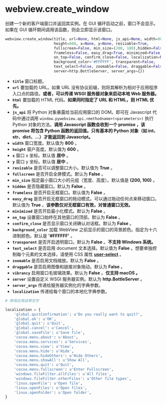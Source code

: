 # webview.create_window

创建一个新的客户端窗口并返回其实例。在 GUI 循环启动之前，窗口不会显示。如果在 GUI 循环期间调用该函数，则会立即显示该窗口。

```Python
webview.create_window(title, url=None, html=None, js_api=None, width=800,
                      height=600, x=None, y=None, resizable=True,
                      fullscreen=False, min_size=(200, 100),hidden=False,
                      frameless=False, easy_drag=True, minimized=False,
                      on_top=False, confirm_close=False, localization=None
                      background_color='#FFFFFF', transparent=False,
                      text_select=False, zoomable=False, draggable=False,
                      server=http.BottleServer, server_args={})
```

- **`title`** 窗口标题。
- **`url`** 要加载的 URL。如果 URL 没有协议前缀，则将其解析为相对于应用程序入口点的路径。**或者，可以传递 WSGI 服务器对象来启动本地 Web 服务器。**
- **`html`** 要加载的 HTML 代码。**如果同时指定了 URL 和 HTML，则 HTML 优先。**
- **`js_api`** 将 Python 对象暴露给当前应用窗口的 DOM。即可在 Javascript 代码中通过调用 `window.pywebview.api.<methodname>(<parameters>)` 执行 Python 对象的方法。**调用 Javascript 函数会收到一个 promise ，该 promise 将包含 Python 函数的返回值。只有基本的 Python 对象（如 int、str、dict、...）才能返回到 Javascript。**
- **`width`** 窗口宽度。默认值为 **800** 。
- **`height`** 窗户高度。默认值为 **600** 。
- **`x`** 窗口 x 坐标。默认值 **居中** 。
- **`y`** 窗口 y 坐标。默认值 **居中** 。
- **`resizable`** 是否可以调整窗口大小。默认值为 **True** 。
- **`fullscreen`** 是否开启全屏模式。默认为 **False** 。
- **`min_size`** 指定最小窗口大小的元组（宽度、高度）。默认值是 **(200, 100)** 。
- **`hidden`** 是否隐藏窗口。默认为 **False** 。
- **`frameless`** 是否开启无框窗口。默认值为 **False** 。
- **`easy_drag`** 是否开启无框窗口的拖动模式。可以通过拖动任何点来移动窗口。默认值为 **True** 。**该参数仅对无框窗口有效，对普通窗口无效。**
- **`minimized`** 是否开启最小化模式。默认为 **False** 。
- **`on_top`** 设置窗口始终在其他窗口的顶部。默认为 **False** 。
- **`confirm_close`** 是否显示窗口关闭确认对话框。默认为 **False** 。
- **`background_color`** 加载 WebView 之前显示的窗口的背景颜色。指定为十六进制颜色。默认是 **'#FFFFFF'** 。
- **`transparent`** 是否开启透明窗口。默认为 **False** 。**不支持 Windows 系统。**
- **`text_select`** 是否启用 document 文本选择。默认值为 **False** 。想要单独控制每个元素的文本选择，请使用 CSS 属性 [**user-select**](https://developer.mozilla.org/zh-CN/docs/Web/CSS/user-select) 。
- **`zoomable`** 是否启用文档缩放。默认为 **False** 。
- **`draggable`** 是否启用图像和链接对象拖动。默认为 **False** 。
- **`vibrancy`** 启用窗口毛玻璃效果。默认为 **False** 。**仅支持 macOS 。**
- **`server`** 设置自定义 WSGI 服务器实例。默认为 **http.BottleServer** 。
- **`server_args`** 传递给服务器实例化的字典参数。
- **`localization`** 传递给每个窗口的本地化字典参数。

```Python
# 修改应用自带文字

localization = {
    'global.quitConfirmation': u'Do you really want to quit?',
    'global.ok': u'OK',
    'global.quit': u'Quit',
    'global.cancel': u'Cancel',
    'global.saveFile': u'Save file',
    'cocoa.menu.about': u'About',
    'cocoa.menu.services': u'Services',
    'cocoa.menu.view': u'View',
    'cocoa.menu.hide': u'Hide',
    'cocoa.menu.hideOthers': u'Hide Others',
    'cocoa.menu.showAll': u'Show All',
    'cocoa.menu.quit': u'Quit',
    'cocoa.menu.fullscreen': u'Enter Fullscreen',
    'windows.fileFilter.allFiles': u'All files',
    'windows.fileFilter.otherFiles': u'Other file types',
    'linux.openFile': u'Open file',
    'linux.openFiles': u'Open files',
    'linux.openFolder': u'Open folder',
}
```
